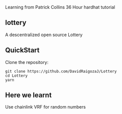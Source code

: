 Learning from Patrick Collins 36 Hour hardhat tutorial

## lottery
A descentralized open source Lottery 

## QuickStart
 Clone the repository:
   ```shell
   git clone https://github.com/DavidRaigozaJ/Lottery
   cd Lottery
   yarn
   ```

## Here we learnt
Use chainlink VRF for random numbers
